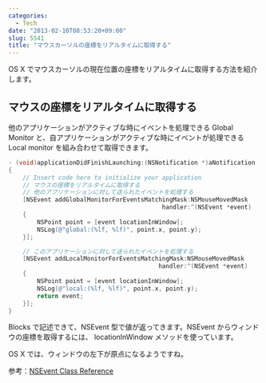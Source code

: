 ```yaml
---
categories:
  - Tech
date: "2013-02-10T08:53:20+09:00"
slug: 5541
title: "マウスカーソルの座標をリアルタイムに取得する"
---
```


OS X でマウスカーソルの現在位置の座標をリアルタイムに取得する方法を紹介します。

## マウスの座標をリアルタイムに取得する

他のアプリケーションがアクティブな時にイベントを処理できる Global Monitor と、自アプリケーションがアクティブな時にイベントが処理できる Local monitor を組み合わせて取得できます。

```objective-c
- (void)applicationDidFinishLaunching:(NSNotification *)aNotification
{
    // Insert code here to initialize your application
    // マウスの座標をリアルタイムに取得する
    // 他のアプリケーションに対して送られたイベントを処理する
    [NSEvent addGlobalMonitorForEventsMatchingMask:NSMouseMovedMask
                                           handler:^(NSEvent *event)
    {
        NSPoint point = [event locationInWindow];
        NSLog(@"global:(%lf, %lf)", point.x, point.y);
    }];

    // このアプリケーションに対して送られたイベントを処理する
    [NSEvent addLocalMonitorForEventsMatchingMask:NSMouseMovedMask
                                          handler:^(NSEvent *event)
    {
        NSPoint point = [event locationInWindow];
        NSLog(@"local:(%lf, %lf)", point.x, point.y);
        return event;
    }];
}
```

Blocks で記述できて、NSEvent 型で値が返ってきます。NSEvent からウィンドウの座標を取得するには、 locationInWindow メソッドを使っています。

OS X では、ウィンドウの左下が原点になるようですね。

参考：[NSEvent Class Reference](http://developer.apple.com/library/mac/#documentation/Cocoa/Reference/ApplicationKit/Classes/NSEvent_Class/Reference/Reference.html#//apple_ref/doc/uid/20000016-SW16)
